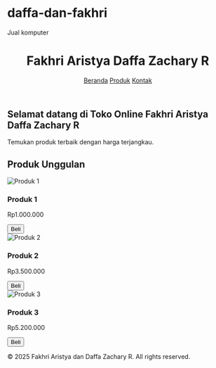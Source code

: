 # daffa-dan-fakhri
Jual komputer 
<!DOCTYPE html>
<html lang="id">
<head>
  <meta charset="UTF-8" />
  <meta name="viewport" content="width=device-width, initial-scale=1.0" />
  <title>Fakhri Aristya dan Daffa Zachary R | Toko Online</title>
  <link rel="stylesheet" href="style.css" />
</head>
<body>
  <header>
    <h1>Fakhri Aristya Daffa Zachary R</h1>
    <nav>
      <a href="#">Beranda</a>
      <a href="#">Produk</a>
      <a href="#">Kontak</a>
    </nav>
  </header>

  <section class="hero">
    <h2>Selamat datang di Toko Online Fakhri Aristya Daffa Zachary R</h2>
    <p>Temukan produk terbaik dengan harga terjangkau.</p>
  </section>

  <section class="products">
    <h2>Produk Unggulan</h2>
    <div class="product-list">
      <div class="product">
        <img src="https://via.placeholder.com/200" alt="Produk 1" />
        <h3>Produk 1</h3>
        <p>Rp1.000.000</p>
        <button onclick="beli('Produk 1')">Beli</button>
      </div>
      <div class="product">
        <img src="https://via.placeholder.com/200" alt="Produk 2" />
        <h3>Produk 2</h3>
        <p>Rp3.500.000</p>
        <button onclick="beli('Produk 2')">Beli</button>
      </div>
      <div class="product">
        <img src="https://via.placeholder.com/200" alt="Produk 3" />
        <h3>Produk 3</h3>
        <p>Rp5.200.000</p>
        <button onclick="beli('Produk 3')">Beli</button>
      </div>
    </div>
  </section>

  <footer>
    <p>&copy; 2025 Fakhri Aristya dan Daffa Zachary R. All rights reserved.</p>
  </footer>

 

